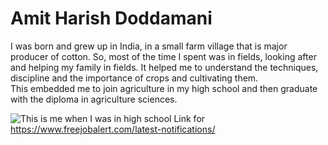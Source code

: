 # Amit Harish Doddamani #
I was born and grew up in India, in a small farm village that is major producer of cotton. So, most of the time I spent was in fields, looking after and helping my family in fields. It helped me to understand the techniques, discipline and the importance of crops and cultivating them.<br>
This embedded me to join agriculture in my high school and then graduate with the diploma in agriculture sciences.

![This is me when I was in high school](C:\Users\S562607\Desktop\agriculture.jpeg)
Link for <https://www.freejobalert.com/latest-notifications/>